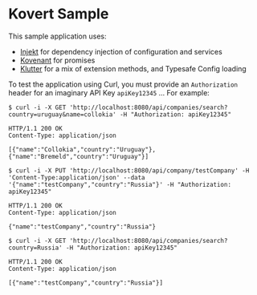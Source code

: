 # Kovert Sample

This sample application uses:

* [Injekt](https://github.com/kohesive/injekt) for dependency injection of configuration and services
* [Kovenant](http://kovenant.komponents.nl) for promises
* [Klutter](https://github.com/klutter/klutter) for a mix of extension methods, and Typesafe Config loading

To test the application using Curl, you must provide an `Authorization` header for an imaginary API Key `apiKey12345` ... For example:

```
$ curl -i -X GET 'http://localhost:8080/api/companies/search?country=uruguay&name=collokia' -H "Authorization: apiKey12345"

HTTP/1.1 200 OK
Content-Type: application/json

[{"name":"Collokia","country":"Uruguay"},{"name":"Bremeld","country":"Uruguay"}]

$ curl -i -X PUT 'http://localhost:8080/api/company/testCompany' -H 'Content-Type:application/json' --data '{"name":"testCompany","country":"Russia"}' -H "Authorization: apiKey12345"

HTTP/1.1 200 OK
Content-Type: application/json

{"name":"testCompany","country":"Russia"}

$ curl -i -X GET 'http://localhost:8080/api/companies/search?country=Russia' -H "Authorization: apiKey12345"

HTTP/1.1 200 OK
Content-Type: application/json

[{"name":"testCompany","country":"Russia"}]
```



